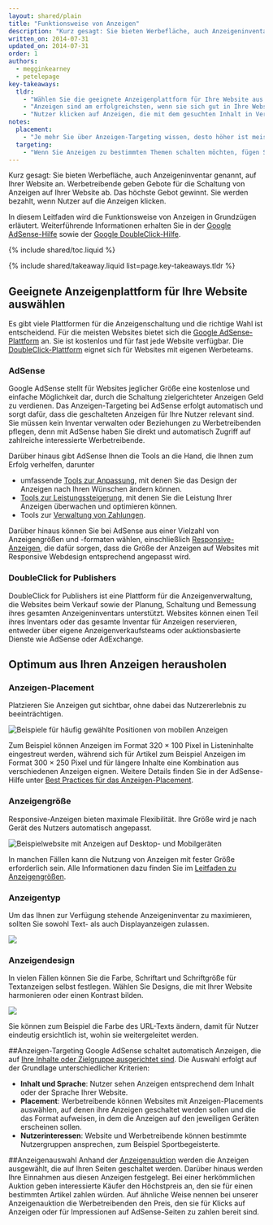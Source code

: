 ```yaml
---
layout: shared/plain
title: "Funktionsweise von Anzeigen"
description: "Kurz gesagt: Sie bieten Werbefläche, auch Anzeigeninventar genannt, auf Ihrer Website an. Werbetreibende geben Gebote für die Schaltung von Anzeigen auf Ihrer Website ab. Das höchste Gebot gewinnt. Sie werden bezahlt, wenn Nutzer auf die Anzeigen klicken."
written_on: 2014-07-31
updated_on: 2014-07-31
order: 1
authors:
  - megginkearney
  - petelepage
key-takeaways:
  tldr: 
    - "Wählen Sie die geeignete Anzeigenplattform für Ihre Website aus. Für die meisten Websites bietet sich die <a href='http://www.google.com/adsense/start/'>AdSense-Plattform</a> an. Für Websites mit eigenen Werteteams empfehlen wir die <a href='http://www.google.com/doubleclick/publishers/'>DoubleClick-Plattform</a>."
    - "Anzeigen sind am erfolgreichsten, wenn sie sich gut in Ihre Website einfügen. Farbe, Inhalt, Größe und Platzierung verbessern das Nutzererlebnis."
    - "Nutzer klicken auf Anzeigen, die mit dem gesuchten Inhalt in Verbindung stehen. Machen Sie sich mit den Grundlagen des Anzeigen-Targetings vertraut, um Ihre Einnahmen zu maximieren."
notes:
  placement:
    - "Je mehr Sie über Anzeigen-Targeting wissen, desto höher ist meist auch Ihr Profit."
  targeting:
    - "Wenn Sie Anzeigen zu bestimmten Themen schalten möchten, fügen Sie vollständige Sätze und Abschnitte zu diesen Themen hinzu."
---
```


<p class="intro">
  Kurz gesagt: Sie bieten Werbefläche, auch Anzeigeninventar genannt, auf Ihrer Website an. Werbetreibende geben Gebote für die Schaltung von Anzeigen auf Ihrer Website ab. Das höchste Gebot gewinnt. Sie werden bezahlt, wenn Nutzer auf die Anzeigen klicken.
</p>

In diesem Leitfaden wird die Funktionsweise von Anzeigen in Grundzügen erläutert. Weiterführende Informationen erhalten Sie in der <a href="https://support.google.com/adsense/answer/181947">Google AdSense-Hilfe</a> sowie der <a href="https://support.google.com/dfp_sb/?utm_medium=et&utm_source=dfp_sb_support_tab&utm_campaign=dfp_sb#topic=13148">Google DoubleClick-Hilfe</a>.

{% include shared/toc.liquid %}

{% include shared/takeaway.liquid list=page.key-takeaways.tldr %}

## Geeignete Anzeigenplattform für Ihre Website auswählen

Es gibt viele Plattformen für die Anzeigenschaltung und die richtige Wahl ist entscheidend. Für die meisten Websites bietet sich die [Google AdSense-Plattform](http://www.google.com/adsense/start/) an. Sie ist kostenlos und für fast jede Website verfügbar. Die [DoubleClick-Plattform](https://www.google.com/doubleclick/publishers/) eignet sich für Websites mit eigenen Werbeteams.

### AdSense

Google AdSense stellt für Websites jeglicher Größe eine kostenlose und einfache Möglichkeit dar, durch die Schaltung zielgerichteter Anzeigen Geld zu verdienen. Das Anzeigen-Targeting bei AdSense erfolgt automatisch und sorgt dafür, dass die geschalteten Anzeigen für Ihre Nutzer relevant sind. Sie müssen kein Inventar verwalten oder Beziehungen zu Werbetreibenden pflegen, denn mit AdSense haben Sie direkt und automatisch Zugriff auf zahlreiche interessierte Werbetreibende.

Darüber hinaus gibt AdSense Ihnen die Tools an die Hand, die Ihnen zum Erfolg verhelfen, darunter

* umfassende [Tools zur Anpassung](https://support.google.com/adsense/answer/160374), mit denen Sie das Design der Anzeigen nach Ihren Wünschen ändern können.
* [Tools zur Leistungssteigerung](https://support.google.com/adsense/answer/2973289), mit denen Sie die Leistung Ihrer Anzeigen überwachen und optimieren können.
* Tools zur [Verwaltung von Zahlungen](https://support.google.com/adsense/answer/2569265).

Darüber hinaus können Sie bei AdSense aus einer Vielzahl von Anzeigengrößen und -formaten wählen, einschließlich [Responsive-Anzeigen](https://support.google.com/adsense/answer/3213689), die dafür sorgen, dass die Größe der Anzeigen auf Websites mit Responsive Webdesign entsprechend angepasst wird.


### DoubleClick for Publishers

DoubleClick for Publishers ist eine Plattform für die Anzeigenverwaltung, die Websites beim Verkauf sowie der Planung, Schaltung und Bemessung ihres gesamten Anzeigeninventars unterstützt. Websites können einen Teil ihres Inventars oder das gesamte Inventar für Anzeigen reservieren, entweder über eigene Anzeigenverkaufsteams oder auktionsbasierte Dienste wie AdSense oder AdExchange.

## Optimum aus Ihren Anzeigen herausholen

### Anzeigen-Placement
Platzieren Sie Anzeigen gut sichtbar, ohne dabei das Nutzererlebnis zu beeinträchtigen. 

<img src="images/mobile_ads_placement.png" alt="Beispiele für häufig gewählte Positionen von mobilen Anzeigen">

Zum Beispiel können Anzeigen im Format 320 &times; 100 Pixel in Listeninhalte eingestreut werden, während sich für Artikel zum Beispiel Anzeigen im Format 300 &times; 250 Pixel und für längere Inhalte eine Kombination aus verschiedenen Anzeigen eignen.  Weitere Details finden Sie in der AdSense-Hilfe unter [Best Practices für das Anzeigen-Placement](https://support.google.com/adsense/answer/1282097). 

### Anzeigengröße
Responsive-Anzeigen bieten maximale Flexibilität. Ihre Größe wird je nach Gerät des Nutzers automatisch angepasst. 

<img src="images/ad-ss-600.png" 
  srcset="images/ad-ss-1200.png 1200w, 
          images/ad-ss-900.png 900w,
          images/ad-ss-600.png 600w, 
          images/ad-ss-300.png 300w" 
  alt="Beispielwebsite mit Anzeigen auf Desktop- und Mobilgeräten">

In manchen Fällen kann die Nutzung von Anzeigen mit fester Größe erforderlich sein. Alle Informationen dazu finden Sie im [Leitfaden zu Anzeigengrößen](https://support.google.com/adsense/answer/6002621).


### Anzeigentyp
Um das Ihnen zur Verfügung stehende Anzeigeninventar zu maximieren, sollten Sie sowohl Text- als auch Displayanzeigen zulassen. 

<img src="images/mobileimage.png">

### Anzeigendesign
In vielen Fällen können Sie die Farbe, Schriftart und Schriftgröße für Textanzeigen selbst festlegen. Wählen Sie Designs, die mit Ihrer Website harmonieren oder einen Kontrast bilden. 

<img src="images/mobiletext_withcolor.png">

Sie können zum Beispiel die Farbe des URL-Texts ändern, damit für Nutzer eindeutig ersichtlich ist, wohin sie weitergeleitet werden.


##Anzeigen-Targeting
Google AdSense schaltet automatisch Anzeigen, die auf [Ihre Inhalte oder Zielgruppe ausgerichtet sind](https://support.google.com/adsense/answer/9713).
Die Auswahl erfolgt auf der Grundlage unterschiedlicher Kriterien:

* **Inhalt und Sprache**: Nutzer sehen Anzeigen entsprechend dem Inhalt oder der Sprache Ihrer Website.
* **Placement**: Werbetreibende können Websites mit Anzeigen-Placements auswählen, auf denen ihre Anzeigen geschaltet werden sollen und die das Format aufweisen, in dem die Anzeigen auf den jeweiligen Geräten erscheinen sollen.
* **Nutzerinteressen**: Website und Werbetreibende können bestimmte Nutzergruppen ansprechen, zum Beispiel Sportbegeisterte.


##Anzeigenauswahl
Anhand der [Anzeigenauktion](https://support.google.com/adsense/answer/160525) werden die Anzeigen ausgewählt, die auf Ihren Seiten geschaltet werden. Darüber hinaus werden Ihre Einnahmen aus diesen Anzeigen festgelegt. Bei einer herkömmlichen Auktion geben interessierte Käufer den Höchstpreis an, den sie für einen bestimmten Artikel zahlen würden. Auf ähnliche Weise nennen bei unserer Anzeigenauktion die Werbetreibenden den Preis, den sie für Klicks auf Anzeigen oder für Impressionen auf AdSense-Seiten zu zahlen bereit sind.


